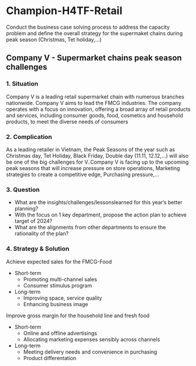 # Champion-H4TF-Retail
Conduct the business case solving process to address the capacity problem and define the overall strategy for the supermaket chains during peak season (Christmas, Tet holiday,...)
## Company V - Supermarket chains peak season challenges
### 1. Situation
Company V is a leading retail supermarket chain with numerous branches nationwide. Company V aims to lead the FMCG industries. The company operates with a focus on innovation, offering a broad array of retail products and services, including consumer goods, food, cosmetics and household products, to meet the diverse needs of consumers
### 2. Complication
As a leading retailer in Vietnam, the Peak Seasons of the year such as Christmas day, Tet Holiday, Black Friday, Double day (11.11, 12.12,...) will also be one of the big challenges for V..Company V is facing up to the upcoming peak seasons that will increase pressure on store operations, Marketing strategies to create a competitive edge, Purchasing pressure,...
### 3. Question
* What are the insights/challenges/lessonslearned for this year’s better planning?
* With the focus on 1 key department, propose the action plan to achieve target of 2024?
* What are the alignments from other departments to ensure the rationality of the plan?
### 4. Strategy & Solution
Achieve expected sales for the FMCG-Food
* Short-term
  * Promoting multi-channel sales
  * Consumer stimulus program
* Long-term
  * Improving space, service quality
  * Enhancing business image

Improve gross margin for the household line and fresh food
* Short-term
  * Online and offline advertisings
  * Allocating marketing expenses sensibly across channels
* Long-term
  * Meeting delivery needs and convenience in purchasing
  * Product differentation
